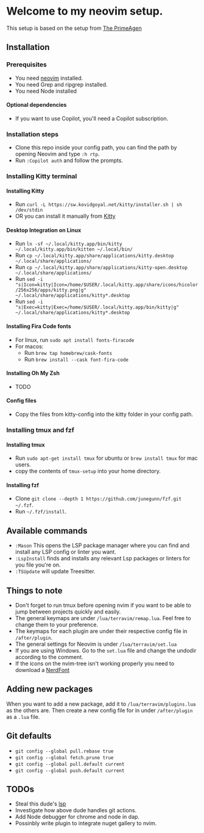 # Welcome to my neovim setup.

This setup is based on the setup from [The PrimeAgen](https://www.youtube.com/watch?v=w7i4amO_zaE)

## Installation

### Prerequisites
- You need [neovim](https://neovim.io/) installed.
- You need Grep and ripgrep installed.
- You need Node installed
#### Optional dependencies
- If you want to use Copilot, you'll need a Copilot subscription.

### Installation steps
- Clone this repo inside your config path, you can find the path by opening Neovim and type `:h rtp`.
- Run `:Copilot auth` and follow the prompts.

### Installing Kitty terminal
#### Installing Kitty
- Run `curl -L https://sw.kovidgoyal.net/kitty/installer.sh | sh /dev/stdin`
- OR you can install it manually from [Kitty](https://github.com/kovidgoyal/kitty/releases)
#### Desktop Integration on Linux
- Run `ln -sf ~/.local/kitty.app/bin/kitty ~/.local/kitty.app/bin/kitten ~/.local/bin/`
- Run `cp ~/.local/kitty.app/share/applications/kitty.desktop ~/.local/share/applications/`
- Run `cp ~/.local/kitty.app/share/applications/kitty-open.desktop ~/.local/share/applications/`
- Run `sed -i "s|Icon=kitty|Icon=/home/$USER/.local/kitty.app/share/icons/hicolor/256x256/apps/kitty.png|g" ~/.local/share/applications/kitty*.desktop`
- Run `sed -i "s|Exec=kitty|Exec=/home/$USER/.local/kitty.app/bin/kitty|g" ~/.local/share/applications/kitty*.desktop`
#### Installing Fira Code fonts
- For linux, run `sudo apt install fonts-firacode`
- For macos:
  - Run `brew tap homebrew/cask-fonts`
  - Run `brew install --cask font-fira-code`
#### Installing Oh My Zsh
- TODO
#### Config files
- Copy the files from kitty-config into the kitty folder in your config path.

### Installing tmux and fzf
#### Installing tmux
- Run `sudo apt-get install tmux` for ubuntu or `brew install tmux` for mac users.
- copy the contents of `tmux-setup` into your home directory.
#### Installing fzf
- Clone `git clone --depth 1 https://github.com/junegunn/fzf.git ~/.fzf`.
- Run `~/.fzf/install`.

## Available commands
- `:Mason` This opens the LSP package manager where you can find and install any LSP config or linter you want.
- `:LspInstall` finds and installs any relevant Lsp packages or linters for you file you're on.
- `:TSUpdate` will update Treesitter.

## Things to note
- Don't forget to run tmux before opening nvim if you want to be able to jump between projects quickly and easily.
- The general keymaps are under `/lua/terravim/remap.lua`. Feel free to change them to your preference.
- The keymaps for each plugin are under their respective config file in `/after/plugin`.
- The general settings for Neovim is under `/lua/terravim/set.lua`
- If you are using Windows. Go to the `set.lua` file and change the undodir according to the comment.
- If the icons on the nvim-tree isn't working properly you need to download a [NerdFont](https://www.nerdfonts.com/font-downloads)

## Adding new packages
When you want to add a new package, add it to `/lua/terravim/plugins.lua` as the others are. Then create a new config file for in under `/after/plugin` as a `.lua` file.

## Git defaults
- `git config --global pull.rebase true`
- `git config --global fetch.prune true`
- `git config --global pull.default current`
- `git config --global push.default current`

## TODOs
- Steal this dude's [lsp](https://github.com/downzed/.dotfiles/blob/main/.config/nvim/lua/plugins/completions.lua)
- Investigate how above dude handles git actions.
- Add Node debugger for chrome and node in dap.
- Possinbly write plugin to integrate nuget gallery to nvim.
